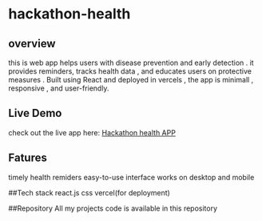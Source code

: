 # hackathon-health
## overview
this is web app helps users with disease prevention and early detection . it provides reminders, tracks health data , and educates users on protective measures . Built using React and deployed in vercels , the app is minimall , responsive , and user-friendly.

## Live Demo
check out the live app here: [Hackathon health
APP](https://hackathon-health.vercel.app)

## Fatures
timely health remiders
easy-to-use interface
works on desktop and mobile

##Tech stack
react.js
css
vercel(for deployment)

##Repository
All my projects code is available in this repository
